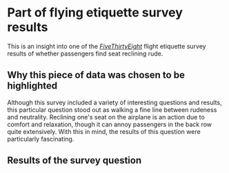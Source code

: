 # **Part of flying etiquette survey results**

This is an insight into one of the [*FiveThirtyEight*](https://github.com/fivethirtyeight/data/tree/master/flying-etiquette-survey) flight etiquette survey results of whether passengers find seat reclining rude. 

## Why this piece of data was chosen to be highlighted

Although this survey included a variety of interesting questions and results, this particular question stood out as walking a fine line between rudeness and neutrality. Reclining one's seat on the airplane is an action due to comfort and relaxation, though it can annoy passengers in the back row quite extensively. With this in mind, the results of this question were particularly fascinating.  

## Results of the survey question
